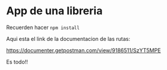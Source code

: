 
# App de una libreria

Recuerden hacer 
`npm install`

Aqui esta el link de la documentacion de las rutas:

https://documenter.getpostman.com/view/9186511/SzYT5MPE

Es todo!!
